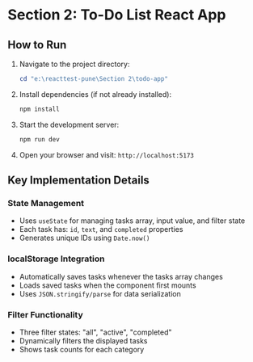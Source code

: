 # Section 2: To-Do List React App

## How to Run

1. Navigate to the project directory:

   ```powershell
   cd "e:\reacttest-pune\Section 2\todo-app"
   ```

2. Install dependencies (if not already installed):

   ```powershell
   npm install
   ```

3. Start the development server:

   ```powershell
   npm run dev
   ```

4. Open your browser and visit: `http://localhost:5173`

## Key Implementation Details

### State Management

- Uses `useState` for managing tasks array, input value, and filter state
- Each task has: `id`, `text`, and `completed` properties
- Generates unique IDs using `Date.now()`

### localStorage Integration

- Automatically saves tasks whenever the tasks array changes
- Loads saved tasks when the component first mounts
- Uses `JSON.stringify/parse` for data serialization

### Filter Functionality

- Three filter states: "all", "active", "completed"
- Dynamically filters the displayed tasks
- Shows task counts for each category
